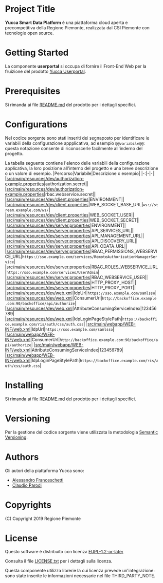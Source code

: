 # Project Title
**Yucca Smart Data Platform** è una piattaforma cloud aperta e precompetitiva della Regione Piemonte, realizzata dal CSI Piemonte con tecnologie open source.
# Getting Started
La componente **userportal** si occupa di fornire il Front-End Web per la fruizione del prodotto [Yucca Userportal](..).
# Prerequisites
Si rimanda ai file [README.md](../README.md) del prodotto per i dettagli specifici.
# Configurations
Nel codice sorgente sono stati inseriti dei segnaposto per identificare le variabili della configurazione appplicativa, ad esempio `@@variabile@@`: questa notazione consente di riconoscerle facilmente all'inderno del progetto.

La tabella seguente contiene l'elenco delle variabili della configurazione applicativa, la loro posizione all'interno del progetto e una breve descrizione o un valore di esempio.
|Percorso|Variabile|Descrizione o esempio|
|-:|-|-|
|[src/main/resources/dev/authorization-example.properties](src/main/resources/dev/authorization-example.properties#L1)|authorization.secret||
|[src/main/resources/dev/authorization-example.properties](src/main/resources/dev/authorization-example.properties#L2)|rbac.webservice.secret||
|[src/main/resources/dev/client.properties](src/main/resources/dev/client.properties#L2)|ENVIRONMENT||
|[src/main/resources/dev/client.properties](src/main/resources/dev/client.properties#L5)|WEB_SOCKET_BASE_URL|`ws://stream.example.com/ws/`|
|[src/main/resources/dev/client.properties](src/main/resources/dev/client.properties#L6)|WEB_SOCKET_USER||
|[src/main/resources/dev/client.properties](src/main/resources/dev/client.properties#L7)|WEB_SOCKET_SECRET||
|[src/main/resources/dev/server.properties](src/main/resources/dev/server.properties#L2)|ENVIRONMENT||
|[src/main/resources/dev/server.properties](src/main/resources/dev/server.properties#L5)|API_SERVICES_URL||
|[src/main/resources/dev/server.properties](src/main/resources/dev/server.properties#L6)|API_MANAGEMENT_URL||
|[src/main/resources/dev/server.properties](src/main/resources/dev/server.properties#L7)|API_DISCOVERY_URL||
|[src/main/resources/dev/server.properties](src/main/resources/dev/server.properties#L8)|API_ODATA_URL||
|[src/main/resources/dev/server.properties](src/main/resources/dev/server.properties#L11)|RBAC_PERMISSIONS_WEBSERVICE_URL|`https://sso.example.com/services/RemoteAuthorizationManagerService`|
|[src/main/resources/dev/server.properties](src/main/resources/dev/server.properties#L12)|RBAC_ROLES_WEBSERVICE_URL|`https://sso.example.com/services/UserAdmin`|
|[src/main/resources/dev/server.properties](src/main/resources/dev/server.properties#L14)|RBAC_WEBSERVICE_USER||
|[src/main/resources/dev/server.properties](src/main/resources/dev/server.properties#L17)|HTTP_PROXY_HOST||
|[src/main/resources/dev/server.properties](src/main/resources/dev/server.properties#L18)|HTTP_PROXY_PORT||
|[src/main/resources/dev/web.xml](src/main/resources/dev/web.xml#L20)|IdpUrl|`https://sso.example.com/samlsso`|
|[src/main/resources/dev/web.xml](src/main/resources/dev/web.xml#L24)|ConsumerUrl|`http://backoffice.example.com:90/backoffice/api/authorize`|
|[src/main/resources/dev/web.xml](src/main/resources/dev/web.xml#L28)|AttributeConsumingServiceIndex|123456789|
|[src/main/resources/dev/web.xml](src/main/resources/dev/web.xml#L32)|IdpLoginPageStylePath|`https://backoffice.example.com/ris/auth/css/auth.css`|
|[src/main/webapp/WEB-INF/web.xml](src/main/webapp/WEB-INF/web.xml#L20)|IdpUrl|`https://sso.example.com/samlsso`|
|[src/main/webapp/WEB-INF/web.xml](src/main/webapp/WEB-INF/web.xml#L24)|ConsumerUrl|`http://backoffice.example.com:90/backoffice/api/authorize`|
|[src/main/webapp/WEB-INF/web.xml](src/main/webapp/WEB-INF/web.xml#L28)|AttributeConsumingServiceIndex|123456789|
|[src/main/webapp/WEB-INF/web.xml](src/main/webapp/WEB-INF/web.xml#L32)|IdpLoginPageStylePath|`https://backoffice.example.com/ris/auth/css/auth.css`|
# Installing
Si rimanda ai file [README.md](../README.md) del prodotto per i dettagli specifici.
# Versioning
Per la gestione del codice sorgente viene utilizzata la metodologia [Semantic Versioning](https://semver.org/).
# Authors
Gli autori della piattaforma Yucca sono:
- [Alessandro Franceschetti](mailto:alessandro.franceschetti@csi.it)
- [Claudio Parodi](mailto:claudio.parodi@csi.it)
# Copyrights
(C) Copyright 2019 Regione Piemonte
# License
Questo software è distribuito con licenza [EUPL-1.2-or-later](https://joinup.ec.europa.eu/collection/eupl/eupl-text-11-12)

Consulta il file [LICENSE.txt](../LICENSE.txt) per i dettagli sulla licenza.

Questa componente utilizza librerie la cui licenza prevede un'integrazione: sono state inserite le informazioni necessarie nel file THIRD_PARTY_NOTE.
